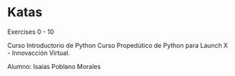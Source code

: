 # Katas
Exercises 0 - 10

Curso Introductorio de Python
Curso Propedútico de Python para Launch X - Innovacción Virtual.

Alumno: Isaias Poblano Morales
